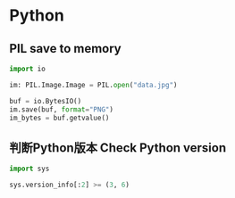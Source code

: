 # Python

## PIL save to memory
```python
import io

im: PIL.Image.Image = PIL.open("data.jpg")

buf = io.BytesIO()
im.save(buf, format="PNG")
im_bytes = buf.getvalue()
```

## 判断Python版本 Check Python version
```python
import sys

sys.version_info[:2] >= (3, 6)
```